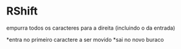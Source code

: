 # RShift

empurra todos os caracteres para a direita (incluindo o da entrada)

*entra no primeiro caractere a ser movido
*sai no novo buraco